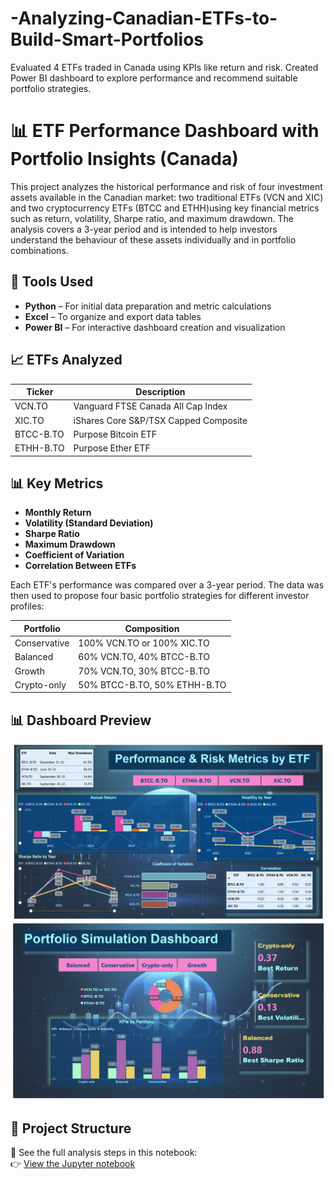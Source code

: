 # -Analyzing-Canadian-ETFs-to-Build-Smart-Portfolios
Evaluated 4 ETFs traded in Canada using KPIs like return and risk. Created Power BI dashboard to explore performance and recommend suitable portfolio strategies.

# 📊 ETF Performance Dashboard with Portfolio Insights (Canada)
This project analyzes the historical performance and risk of four investment assets available in the Canadian market: two traditional ETFs (VCN and XIC) and two cryptocurrency ETFs (BTCC and ETHH)using key financial metrics such as return, volatility, Sharpe ratio, and maximum drawdown. The analysis covers a 3-year period and is intended to help investors understand the behaviour of these assets individually and in portfolio combinations.

## 🚀 Tools Used

- **Python** – For initial data preparation and metric calculations
- **Excel** – To organize and export data tables
- **Power BI** – For interactive dashboard creation and visualization

## 📈 ETFs Analyzed

| Ticker       | Description                          |
|--------------|--------------------------------------|
| VCN.TO       | Vanguard FTSE Canada All Cap Index   |
| XIC.TO       | iShares Core S&P/TSX Capped Composite|
| BTCC-B.TO    | Purpose Bitcoin ETF                  |
| ETHH-B.TO    | Purpose Ether ETF                    |

## 📊 Key Metrics

- **Monthly Return**
- **Volatility (Standard Deviation)**
- **Sharpe Ratio**
- **Maximum Drawdown**
- **Coefficient of Variation**
- **Correlation Between ETFs**

Each ETF's performance was compared over a 3-year period. The data was then used to propose four basic portfolio strategies for different investor profiles:

| Portfolio     | Composition                           |
|---------------|---------------------------------------|
| Conservative  | 100% VCN.TO or 100% XIC.TO            |
| Balanced      | 60% VCN.TO, 40% BTCC-B.TO             |
| Growth        | 70% VCN.TO, 30% BTCC-B.TO             |
| Crypto-only   | 50% BTCC-B.TO, 50% ETHH-B.TO          |

## 📊 Dashboard Preview

![Dashboard Overview](Images/dashboard-1.png)
![Dashboard Overview](Images/dashboard-2.png)

## 📁 Project Structure
📘 See the full analysis steps in this notebook:  
👉 [View the Jupyter notebook](Notebooks/ETFs_analysis_steps.ipynb)

